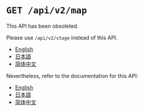 `GET /api/v2/map`
===================

This API has been obsoleted.

Please use `/api/v2/stage` instead of this API.

  - [English](https://apidoc.stat.ink/v2.en.html#operation/getStage)
  - [日本語](https://apidoc.stat.ink/v2.ja.html#operation/getStage)
  - [简体中文](https://apidoc.stat.ink/v2.zh-hans.html#operation/getStage)

Nevertheless, refer to the documentation for this API:

  - [English](https://apidoc.stat.ink/v2.en.html#operation/getMap)
  - [日本語](https://apidoc.stat.ink/v2.ja.html#operation/getMap)
  - [简体中文](https://apidoc.stat.ink/v2.zh-hans.html#operation/getMap)
